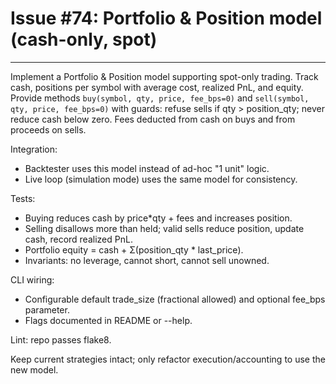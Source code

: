 # Issue #74: Portfolio & Position model (cash-only, spot)

---

Implement a Portfolio & Position model supporting spot-only trading. Track cash, positions per symbol with average cost, realized PnL, and equity. Provide methods `buy(symbol, qty, price, fee_bps=0)` and `sell(symbol, qty, price, fee_bps=0)` with guards: refuse sells if qty > position_qty; never reduce cash below zero. Fees deducted from cash on buys and from proceeds on sells.

Integration:
- Backtester uses this model instead of ad-hoc "1 unit" logic.
- Live loop (simulation mode) uses the same model for consistency.

Tests:
- Buying reduces cash by price*qty + fees and increases position.
- Selling disallows more than held; valid sells reduce position, update cash, record realized PnL.
- Portfolio equity = cash + Σ(position_qty * last_price).
- Invariants: no leverage, cannot short, cannot sell unowned.

CLI wiring:
- Configurable default trade_size (fractional allowed) and optional fee_bps parameter.
- Flags documented in README or --help.

Lint: repo passes flake8.

Keep current strategies intact; only refactor execution/accounting to use the new model.
